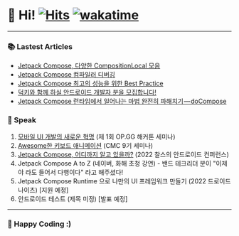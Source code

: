 # 👋 Hi! [![Hits](https://hits.seeyoufarm.com/api/count/incr/badge.svg?url=https%3A%2F%2Fgithub.com%2Fjisungbin%2Fjisungbin&count_bg=%2396D667&title_bg=%23555555&icon=ghostery.svg&icon_color=%23FFFFFF&title=see+my+profile&edge_flat=false)](https://github.com/jisungbin/fashion-guide) [![wakatime](https://wakatime.com/badge/user/2da851dd-14d7-47dd-821a-7d902e52c1c2.svg)](https://github.com/jisungbin/univ)

-----

### 📚 Lastest Articles

<!-- BLOG-POST-LIST:START -->
- [Jetpack Compose, 다양한 CompositionLocal 모음](https://sungbin.land/jetpack-compose-%EC%9A%B0%EB%A6%AC%EA%B0%80-%EB%AA%B0%EB%9E%90%EB%8D%98-compositionlocal-%EB%93%A4-343b1ea41e3a?source=rss-32f8b2abeab9------2)
- [Jetpack Compose 컴파일러 디버깅](https://sungbin.land/jetpack-compose-%EC%BB%B4%ED%8C%8C%EC%9D%BC%EB%9F%AC-%EB%94%94%EB%B2%84%EA%B9%85-cf21ce431387?source=rss-32f8b2abeab9------2)
- [Jetpack Compose 최고의 성능을 위한 Best Practice](https://sungbin.land/jetpack-compose-%EC%B5%9C%EA%B3%A0%EC%9D%98-%EC%84%B1%EB%8A%A5%EC%9D%84-%EC%9C%84%ED%95%9C-best-practice-55d6ee723a86?source=rss-32f8b2abeab9------2)
- [덕키와 함께 하실 안드로이드 개발자 분을 모집합니다!](https://medium.com/duckie-stories/%EB%8D%95%ED%82%A4%EC%99%80-%ED%95%A8%EA%BB%98-%ED%95%98%EC%8B%A4-%EC%95%88%EB%93%9C%EB%A1%9C%EC%9D%B4%EB%93%9C-%EA%B0%9C%EB%B0%9C%EC%9E%90-%EB%B6%84%EC%9D%84-%EB%AA%A8%EC%A7%91%ED%95%A9%EB%8B%88%EB%8B%A4-142dd2db888f?source=rss-32f8b2abeab9------2)
- [Jetpack Compose 런타임에서 일어나는 마법 완전히 파해치기 — doCompose](https://sungbin.land/jetpack-compose-%EB%9F%B0%ED%83%80%EC%9E%84%EC%97%90%EC%84%9C-%EC%9D%BC%EC%96%B4%EB%82%98%EB%8A%94-%EB%A7%88%EB%B2%95-%EC%99%84%EC%A0%84%ED%9E%88-%ED%8C%8C%ED%95%B4%EC%B9%98%EA%B8%B0-composeinitial-4c4c306c0a8c?source=rss-32f8b2abeab9------2)
<!-- BLOG-POST-LIST:END -->



### 🎤 Speak

1. [모바일 UI 개발의 새로운 혁명](https://sungbin.land/%EB%AA%A8%EB%B0%94%EC%9D%BC-ui-%EA%B0%9C%EB%B0%9C%EC%9D%98-%EC%83%88%EB%A1%9C%EC%9A%B4-%ED%98%81%EB%AA%85-739c76a501b1) (제 1회 OP.GG 해커톤 세미나)
2. [Awesome한 키보드 애니메이션](https://sungbin.land/%EC%95%88%EB%93%9C%EB%A1%9C%EC%9D%B4%EB%93%9C-windowinsets%EB%A1%9C-%ED%82%A4%EB%B3%B4%EB%93%9C-%EC%95%A0%EB%8B%88%EB%A9%94%EC%9D%B4%EC%85%98-%EA%B5%AC%ED%98%84%ED%95%98%EA%B8%B0-1-b6452ed44bc8) (CMC 9기 세미나)
3. [Jetpack Compose, 어디까지 알고 있을까?](https://sungbin.land/jetpack-compose-%E1%84%8B%E1%85%A5%E1%84%83%E1%85%B5%E1%84%81%E1%85%A1%E1%84%8C%E1%85%B5-%E1%84%8B%E1%85%A1%E1%86%AF%E1%84%80%E1%85%A9-%E1%84%8B%E1%85%B5%E1%86%BB%E1%84%8B%E1%85%B3%E1%86%AF%E1%84%81%E1%85%A1-%EB%AF%B8%EA%B3%B5%EA%B0%9C-%EC%8A%AC%EB%9D%BC%EC%9D%B4%EB%93%9C-%EC%B6%94%EA%B0%80-%EB%B0%8F-%EC%95%BD%EA%B0%84%EC%9D%98-%ED%9B%84%EA%B8%B0-ff35cd43e4c3) (2022 찰스의 안드로이드 컨퍼런스)
4. Jetpack Compose A to Z (네이버, 화해 초청 강연) - 밴드 테크리더 분이 "이제야 라도 들어서 다행이다" 라고 해주셨다!
5. Jetpack Compose Runtime 으로 나만의 UI 프레임워크 만들기 (2022 드로이드나이츠) [지원 예정]
6. 안드로이드 테스트 (제목 미정) [발표 예정]



-----

### 🤗 Happy Coding :)
